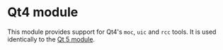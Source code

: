 # Qt4 module

This module provides support for Qt4's `moc`, `uic` and `rcc`
tools. It is used identically to the [Qt 5 module](Qt5-module.md).
